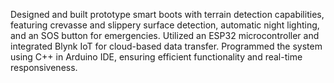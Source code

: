 Designed and built prototype smart boots with terrain detection capabilities,
featuring crevasse and slippery surface detection, automatic night lighting,
and an SOS button for emergencies. Utilized an ESP32 microcontroller and
integrated Blynk IoT for cloud-based data transfer. Programmed the system 
using C++ in Arduino IDE, ensuring efficient functionality and real-time responsiveness.
